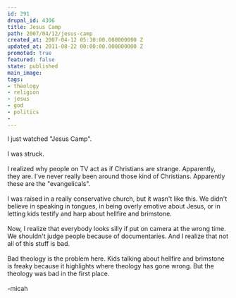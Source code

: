 ```yaml
---
id: 291
drupal_id: 4306
title: Jesus Camp
path: 2007/04/12/jesus-camp
created_at: 2007-04-12 05:30:00.000000000 Z
updated_at: 2011-08-22 00:00:00.000000000 Z
promoted: true
featured: false
state: published
main_image: 
tags:
- theology
- religion
- jesus
- god
- politics
- 
---
```

I just watched "Jesus Camp".<br /><br />I was struck.<br /><br />I realized why people on TV act as if Christians are strange. Apparently, they are. I've never really been around those kind of Christians. Apparently these are the "evangelicals".<br /><br />I was raised in a really conservative church, but it wasn't like this. We didn't believe in speaking in tongues, in being overly emotive about Jesus, or in letting kids testify and harp about hellfire and brimstone.<br /><br />Now, I realize that everybody looks silly if put on camera at the wrong time. We shouldn't judge people because of documentaries. And I realize that not all of this stuff is bad.<br /><br />Bad theology is the problem here. Kids talking about hellfire and brimstone is freaky because it highlights where theology has gone wrong. But the theology was bad in the first place.<br /><br />-micah
